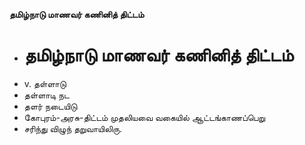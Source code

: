 **தமிழ்நாடு மாணவர் கணினித் திட்டம்**
- # தமிழ்நாடு மாணவர் கணினித் திட்டம்
- v. தள்ளாடு
- தள்ளாடி நட
- தளர் நடையிடு
- கோபுரம்-அரசு-திட்டம் முதலியவை வகையில் ஆட்டங்காணப்பெறு
- சரிந்து விழுந் தறுவாயிலிரு.

